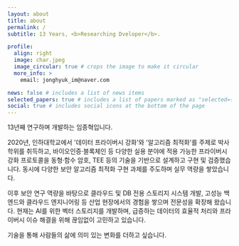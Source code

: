 ```yaml
---
layout: about
title: about
permalink: /
subtitle: 13 Years, <b>Researching Dveloper</b>.

profile:
  align: right
  image: char.jpeg
  image_circular: true # crops the image to make it circular
  more_info: >
    email: jonghyuk_im@naver.com

news: false # includes a list of news items
selected_papers: true # includes a list of papers marked as "selected={true}"
social: true # includes social icons at the bottom of the page
---
```


13년째 연구하며 개발하는 임종혁입니다.

2020년, 인하대학교에서 '데이터 프라이버시 강화'와 '알고리즘 최적화'를 주제로 박사학위를 취득하고,
바이오인증·블록체인 등 다양한 실용 분야에 적용 가능한 프라이버시 강화 프로토콜을 동형·함수 암호, TEE 등의 기술을 기반으로 설계하고 구현 및 검증했습니다.
동시에 다양한 보안 알고리즘 최적화 구현 과제를 주도하며 실무 역량을 쌓았습니다.

이후 보안 연구 역량을 바탕으로 클라우드 및 DB 전용 스토리지 시스템 개발, 고성능 백엔드와 클라우드 엔지니어링 등 산업 현장에서의 경험을 쌓으며 전문성을 확장해 왔습니다.
현재는 AI를 위한 벡터 스토리지를 개발하며, 급증하는 데이터의 효율적 처리와 프라이버시 이슈 해결을 위해 끊임없이 고민하고 있습니다.

기술을 통해 사람들의 삶에 의미 있는 변화를 더하고 싶습니다.
